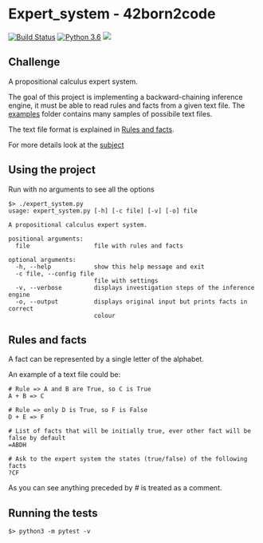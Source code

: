 # Expert_system - 42born2code
[![Build Status](https://travis-ci.com/fedefloris/Expert_system.svg?branch=master)](https://travis-ci.com/fedefloris/Expert_system) [![Python 3.6](https://img.shields.io/badge/python-3.6-blue.svg)](https://www.python.org/downloads/release/python-360/) ![](https://img.shields.io/github/license/fedefloris/Expert_system.svg)

## Challenge
A propositional calculus expert system.

The goal of this project is implementing a backward-chaining inference engine, it must be able to read rules and facts from a given text file. The [examples](/test/examples/good_files) folder contains many samples of possibile text files.

The text file format is explained in [Rules and facts](#Rules-and-facts).

For more details look at the [subject](subject.pdf)

## Using the project
Run with no arguments to see all the options
```console
$> ./expert_system.py
usage: expert_system.py [-h] [-c file] [-v] [-o] file

A propositional calculus expert system.

positional arguments:
  file                  file with rules and facts

optional arguments:
  -h, --help            show this help message and exit
  -c file, --config file
                        file with settings
  -v, --verbose         displays investigation steps of the inference engine
  -o, --output          displays original input but prints facts in correct
                        colour
```

## Rules and facts
A fact can be represented by a single letter of the alphabet.

An example of a text file could be:
```console
# Rule => A and B are True, so C is True
A + B => C

# Rule => only D is True, so F is False
D + E => F  

# List of facts that will be initially true, ever other fact will be false by default
=ABDH

# Ask to the expert system the states (true/false) of the following facts
?CF
```
As you can see anything preceded by *#* is treated as a comment.

## Running the tests
```console
$> python3 -m pytest -v
```
